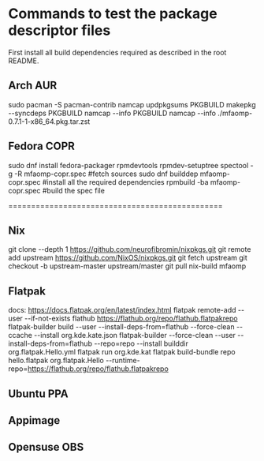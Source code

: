 # Commands to test the package descriptor files

First install all build dependencies required as described in the root README.

## Arch AUR

sudo pacman -S pacman-contrib namcap
updpkgsums PKGBUILD
makepkg --syncdeps PKGBUILD
namcap --info PKGBUILD
namcap --info ./mfaomp-0.7.1-1-x86_64.pkg.tar.zst

## Fedora COPR

sudo dnf install fedora-packager rpmdevtools
rpmdev-setuptree
spectool -g -R mfaomp-copr.spec #fetch sources
sudo dnf builddep mfaomp-copr.spec #install all the required dependencies
rpmbuild -ba mfaomp-copr.spec #build the spec file

===============================================

## Nix

git clone --depth 1 https://github.com/neurofibromin/nixpkgs.git
git remote add upstream https://github.com/NixOS/nixpkgs.git
git fetch upstream
git checkout -b upstream-master upstream/master
git pull
nix-build mfaomp



## Flatpak
docs: https://docs.flatpak.org/en/latest/index.html
flatpak remote-add --user --if-not-exists flathub https://flathub.org/repo/flathub.flatpakrepo
flatpak-builder build --user --install-deps-from=flathub --force-clean --ccache --install org.kde.kate.json
flatpak-builder --force-clean --user --install-deps-from=flathub --repo=repo --install builddir org.flatpak.Hello.yml
flatpak run org.kde.kat
flatpak build-bundle repo hello.flatpak org.flatpak.Hello --runtime-repo=https://flathub.org/repo/flathub.flatpakrepo
## Ubuntu PPA
## Appimage
## Opensuse OBS
